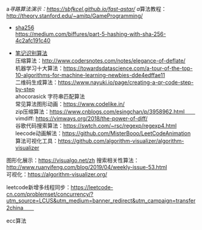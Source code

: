 a*寻路算法演示：https://sbfkcel.github.io/fast-astar/
a*算法教程：http://theory.stanford.edu/~amitp/GameProgramming/

 - [sha256](https://webassemblycode.com/sha256-books-implementation/)    
 https://medium.com/biffures/part-5-hashing-with-sha-256-4c2afc191c40

 - [笔记识别算法](https://jackschaedler.github.io/handwriting-recognition/)  
 压缩算法：http://www.codersnotes.com/notes/elegance-of-deflate/  
 机器学习十大算法：https://towardsdatascience.com/a-tour-of-the-top-10-algorithms-for-machine-learning-newbies-dde4edffae11  
 二维码生成算法：https://www.nayuki.io/page/creating-a-qr-code-step-by-step  
 ahocorasick 字符串匹配算法  
 常见算法图形动画：https://www.codelike.in/  
 zip压缩算法：https://www.cnblogs.com/esingchan/p/3958962.html　　  
 vimdiff: https://vimways.org/2018/the-power-of-diff/  
 谷歌代码搜索算法：https://swtch.com/~rsc/regexp/regexp4.html    
 leecode动画解法：https://github.com/MisterBooo/LeetCodeAnimation    
 算法可视化工具：https://github.com/algorithm-visualizer/algorithm-visualizer  

图形化展示：https://visualgo.net/zh
搜索相关性算法：http://www.ruanyifeng.com/blog/2019/04/weekly-issue-53.html  
可视化：https://algorithm-visualizer.org/  

leetcode新增多线程同步：https://leetcode-cn.com/problemset/concurrency/?utm_source=LCUS&utm_medium=banner_redirect&utm_campaign=transfer2china　　

ecc算法
